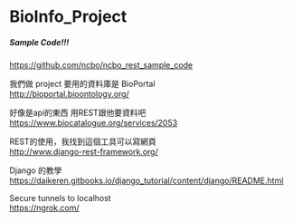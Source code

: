 # BioInfo_Project

##### Sample Code!!! <br />
https://github.com/ncbo/ncbo_rest_sample_code

我們做 project 要用的資料庫是 BioPortal <br />
http://bioportal.bioontology.org/

好像是api的東西 用REST跟他要資料吧 <br />
https://www.biocatalogue.org/services/2053

REST的使用，我找到這個工具可以寫網頁 <br />
http://www.django-rest-framework.org/

Django 的教學 <br />
https://daikeren.gitbooks.io/django_tutorial/content/django/README.html

Secure tunnels to localhost <br />
https://ngrok.com/
